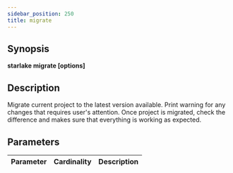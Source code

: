 ```yaml
---
sidebar_position: 250
title: migrate
---
```



## Synopsis

**starlake migrate [options]**

## Description

Migrate current project to the latest version available.
Print warning for any changes that requires user's attention.
Once project is migrated, check the difference and makes sure that everything is working as expected.


## Parameters

Parameter|Cardinality|Description
---|---|---